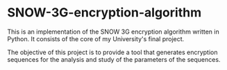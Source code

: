 # SNOW-3G-encryption-algorithm

This is an implementation of the SNOW 3G encryption algorithm written in Python.
It consists of the core of my University's final project.

The objective of this project is to provide a tool that generates encryption sequences for the analysis and study of the parameters of the sequences.
